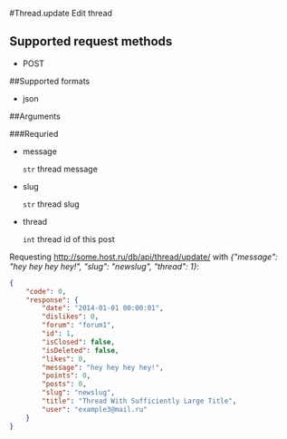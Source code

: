 #Thread.update
Edit thread

## Supported request methods 
* POST

##Supported formats
* json

##Arguments


###Requried
* message

   ```str``` thread message
* slug

   ```str``` thread slug
* thread

   ```int``` thread id of this post


Requesting http://some.host.ru/db/api/thread/update/ with *{"message": "hey hey hey hey!", "slug": "newslug", "thread": 1}*:
```json
{
    "code": 0,
    "response": {
        "date": "2014-01-01 00:00:01",
        "dislikes": 0,
        "forum": "forum1",
        "id": 1,
        "isClosed": false,
        "isDeleted": false,
        "likes": 0,
        "message": "hey hey hey hey!",
        "points": 0,
        "posts": 0,
        "slug": "newslug",
        "title": "Thread With Sufficiently Large Title",
        "user": "example3@mail.ru"
    }
}
```
